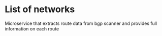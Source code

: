 # List of networks
Microservice that extracts route data from bgp scanner and provides full information on each route
